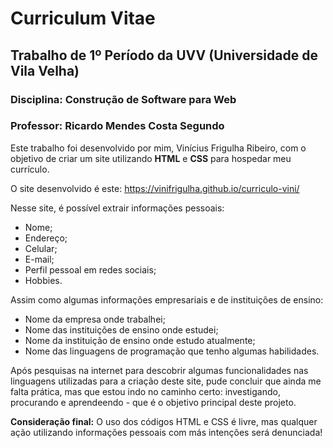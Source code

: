 # Curriculum Vitae
## Trabalho de 1º Período da UVV (Universidade de Vila Velha)
### Disciplina: Construção de Software para Web
### Professor: Ricardo Mendes Costa Segundo

Este trabalho foi desenvolvido por mim, Vinícius Frigulha Ribeiro, com o objetivo de criar um site utilizando **HTML** e **CSS** para hospedar meu currículo.

O site desenvolvido é este: https://vinifrigulha.github.io/curriculo-vini/

Nesse site, é possível extrair informações pessoais:
* Nome;
* Endereço;
* Celular;
* E-mail;
* Perfil pessoal em redes sociais;
* Hobbies.

Assim como algumas informações empresariais e de instituições de ensino:
* Nome da empresa onde trabalhei;
* Nome das instituições de ensino onde estudei;
* Nome da instituição de ensino onde estudo atualmente;
* Nome das linguagens de programação que tenho algumas habilidades.

Após pesquisas na internet para descobrir algumas funcionalidades nas linguagens utilizadas para a criação deste site, pude concluir que ainda me falta prática, mas que estou indo no caminho certo: investigando, procurando e aprendeendo - que é o objetivo principal deste projeto.


**Consideração final:**
O uso dos códigos HTML e CSS é livre, mas qualquer ação utilizando informações pessoais com más intenções será denunciada!
